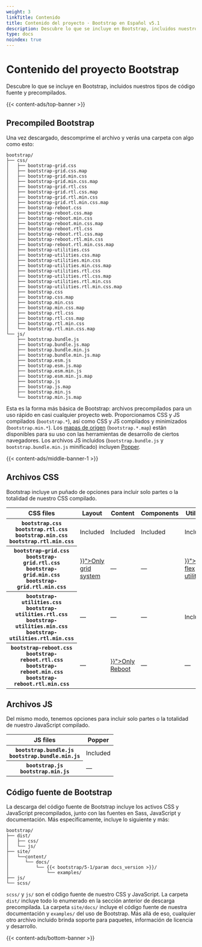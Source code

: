 ```yaml
---
weight: 3
linkTitle: Contenido
title: Contenido del proyecto · Bootstrap en Español v5.1
description: Descubre lo que se incluye en Bootstrap, incluidos nuestros tipos de código fuente y precompilados.
type: docs
noindex: true
---
```


# Contenido del proyecto Bootstrap

Descubre lo que se incluye en Bootstrap, incluidos nuestros tipos de código fuente y precompilados.

{{< content-ads/top-banner >}}

## Precompiled Bootstrap

Una vez descargado, descomprime el archivo y verás una carpeta con algo como esto:

<!-- NOTE: This info is intentionally duplicated in the README. Copy any changes made here over to the README too, but be sure to keep in mind to add the `dist` folder. -->

```text
bootstrap/
├── css/
│   ├── bootstrap-grid.css
│   ├── bootstrap-grid.css.map
│   ├── bootstrap-grid.min.css
│   ├── bootstrap-grid.min.css.map
│   ├── bootstrap-grid.rtl.css
│   ├── bootstrap-grid.rtl.css.map
│   ├── bootstrap-grid.rtl.min.css
│   ├── bootstrap-grid.rtl.min.css.map
│   ├── bootstrap-reboot.css
│   ├── bootstrap-reboot.css.map
│   ├── bootstrap-reboot.min.css
│   ├── bootstrap-reboot.min.css.map
│   ├── bootstrap-reboot.rtl.css
│   ├── bootstrap-reboot.rtl.css.map
│   ├── bootstrap-reboot.rtl.min.css
│   ├── bootstrap-reboot.rtl.min.css.map
│   ├── bootstrap-utilities.css
│   ├── bootstrap-utilities.css.map
│   ├── bootstrap-utilities.min.css
│   ├── bootstrap-utilities.min.css.map
│   ├── bootstrap-utilities.rtl.css
│   ├── bootstrap-utilities.rtl.css.map
│   ├── bootstrap-utilities.rtl.min.css
│   ├── bootstrap-utilities.rtl.min.css.map
│   ├── bootstrap.css
│   ├── bootstrap.css.map
│   ├── bootstrap.min.css
│   ├── bootstrap.min.css.map
│   ├── bootstrap.rtl.css
│   ├── bootstrap.rtl.css.map
│   ├── bootstrap.rtl.min.css
│   └── bootstrap.rtl.min.css.map
└── js/
    ├── bootstrap.bundle.js
    ├── bootstrap.bundle.js.map
    ├── bootstrap.bundle.min.js
    ├── bootstrap.bundle.min.js.map
    ├── bootstrap.esm.js
    ├── bootstrap.esm.js.map
    ├── bootstrap.esm.min.js
    ├── bootstrap.esm.min.js.map
    ├── bootstrap.js
    ├── bootstrap.js.map
    ├── bootstrap.min.js
    └── bootstrap.min.js.map
```

Esta es la forma más básica de Bootstrap: archivos precompilados para un uso rápido en casi cualquier proyecto web. Proporcionamos CSS y JS compilados (`bootstrap.*`), así como CSS y JS compilados y minimizados (`bootstrap.min.*`). Los [mapas de origen](https://developers.google.com/web/tools/chrome-devtools/javascript/source-maps) (`bootstrap.*.map`) están disponibles para su uso con las herramientas de desarrollo de ciertos navegadores. Los archivos JS incluidos (`bootstrap.bundle.js` y `bootstrap.bundle.min.js` minificado) incluyen [Popper](https://popper.js.org/).

{{< content-ads/middle-banner-1 >}}

## Archivos CSS

Bootstrap incluye un puñado de opciones para incluir solo partes o la totalidad de nuestro CSS compilado.

<table class="table">
  <thead>
    <tr>
      <th scope="col">CSS files</th>
      <th scope="col">Layout</th>
      <th scope="col">Content</th>
      <th scope="col">Components</th>
      <th scope="col">Utilities</th>
    </tr>
  </thead>
  <tbody>
    <tr>
      <th scope="row">
        <div><code class="fw-normal text-nowrap">bootstrap.css</code></div>
        <div><code class="fw-normal text-nowrap">bootstrap.rtl.css</code></div>
        <div><code class="fw-normal text-nowrap">bootstrap.min.css</code></div>
        <div><code class="fw-normal text-nowrap">bootstrap.rtl.min.css</code></div>
      </th>
      <td>Included</td>
      <td>Included</td>
      <td>Included</td>
      <td>Included</td>
    </tr>
    <tr>
      <th scope="row">
        <div><code class="fw-normal text-nowrap">bootstrap-grid.css</code></div>
        <div><code class="fw-normal text-nowrap">bootstrap-grid.rtl.css</code></div>
        <div><code class="fw-normal text-nowrap">bootstrap-grid.min.css</code></div>
        <div><code class="fw-normal text-nowrap">bootstrap-grid.rtl.min.css</code></div>
      </th>
      <td><a class="link-secondary" href="{{< bootstrap/5-1/docsref "/layout/grid" >}}">Only grid system</a></td>
      <td class="text-muted">&mdash;</td>
      <td class="text-muted">&mdash;</td>
      <td><a class="link-secondary" href="{{< bootstrap/5-1/docsref "/utilities/flex" >}}">Only flex utilities</a></td>
    </tr>
    <tr>
      <th scope="row">
        <div><code class="fw-normal text-nowrap">bootstrap-utilities.css</code></div>
        <div><code class="fw-normal text-nowrap">bootstrap-utilities.rtl.css</code></div>
        <div><code class="fw-normal text-nowrap">bootstrap-utilities.min.css</code></div>
        <div><code class="fw-normal text-nowrap">bootstrap-utilities.rtl.min.css</code></div>
      </th>
      <td class="text-muted">&mdash;</td>
      <td class="text-muted">&mdash;</td>
      <td class="text-muted">&mdash;</td>
      <td>Included</td>
    </tr>
    <tr>
      <th scope="row">
        <div><code class="fw-normal text-nowrap">bootstrap-reboot.css</code></div>
        <div><code class="fw-normal text-nowrap">bootstrap-reboot.rtl.css</code></div>
        <div><code class="fw-normal text-nowrap">bootstrap-reboot.min.css</code></div>
        <div><code class="fw-normal text-nowrap">bootstrap-reboot.rtl.min.css</code></div>
      </th>
      <td class="text-muted">&mdash;</td>
      <td><a class="link-secondary" href="{{< bootstrap/5-1/docsref "/content/reboot" >}}">Only Reboot</a></td>
      <td class="text-muted">&mdash;</td>
      <td class="text-muted">&mdash;</td>
    </tr>
  </tbody>
</table>

## Archivos JS

Del mismo modo, tenemos opciones para incluir solo partes o la totalidad de nuestro JavaScript compilado.

<table class="table">
  <thead>
    <tr>
      <th scope="col">JS files</th>
      <th scope="col">Popper</th>
    </tr>
  </thead>
  <tbody>
    <tr>
      <th scope="row">
        <div><code class="fw-normal text-nowrap">bootstrap.bundle.js</code></div>
        <div><code class="fw-normal text-nowrap">bootstrap.bundle.min.js</code></div>
      </th>
      <td>Included</td>
    </tr>
    <tr>
      <th scope="row">
        <div><code class="fw-normal text-nowrap">bootstrap.js</code></div>
        <div><code class="fw-normal text-nowrap">bootstrap.min.js</code></div>
      </th>
      <td class="text-muted">&mdash;</td>
    </tr>
  </tbody>
</table>

## Código fuente de Bootstrap

La descarga del código fuente de Bootstrap incluye los activos CSS y JavaScript precompilados, junto con las fuentes en Sass, JavaScript y documentación. Más específicamente, incluye lo siguiente y más:

```text
bootstrap/
├── dist/
│   ├── css/
│   └── js/
├── site/
│   └──content/
│      └── docs/
│          └── {{< bootstrap/5-1/param docs_version >}}/
│              └── examples/
├── js/
└── scss/
```

`scss/` y `js/` son el código fuente de nuestro CSS y JavaScript. La carpeta `dist/` incluye todo lo enumerado en la sección anterior de descarga precompilada. La carpeta `site/docs/` incluye el código fuente de nuestra documentación y `examples/` del uso de Bootstrap. Más allá de eso, cualquier otro archivo incluido brinda soporte para paquetes, información de licencia y desarrollo.

{{< content-ads/bottom-banner >}}